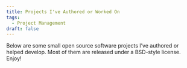 ```yaml
---
title: Projects I've Authored or Worked On
tags:
  - Project Management
draft: false
---
```


Below are some small open source software projects I’ve authored or helped develop. Most of them are released under a BSD-style license. Enjoy!
